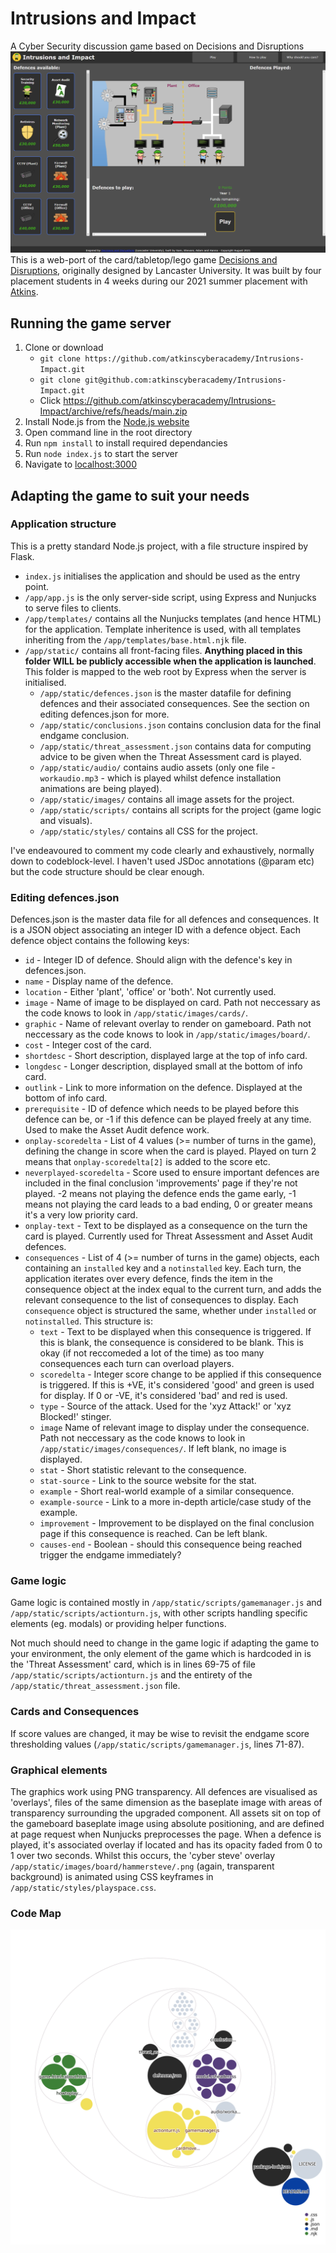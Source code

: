 # Intrusions and Impact
A Cyber Security discussion game based on Decisions and Disruptions
![Screenshot](Screenshot.png)
This is a web-port of the card/tabletop/lego game [Decisions and Disruptions](https://www.decisions-disruptions.org/), originally designed by Lancaster University. It was built by four placement students in 4 weeks during our 2021 summer placement with [Atkins](http://www.atkinsglobal.com/cyber).

## Running the game server
1. Clone or download
   * `git clone https://github.com/atkinscyberacademy/Intrusions-Impact.git`
   * `git clone git@github.com:atkinscyberacademy/Intrusions-Impact.git`
   * Click https://github.com/atkinscyberacademy/Intrusions-Impact/archive/refs/heads/main.zip
1. Install Node.js from the [Node.js website](https://nodejs.org/en/)
1. Open command line in the root directory
1. Run `npm install` to install required dependancies
1. Run `node index.js` to start the server
1. Navigate to [localhost:3000](localhost:3000)

## Adapting the game to suit your needs
### Application structure
This is a pretty standard Node.js project, with a file structure inspired by Flask.
- `index.js` initialises the application and should be used as the entry point.
- `/app/app.js` is the only server-side script, using Express and Nunjucks to serve files to clients.
- `/app/templates/` contains all the Nunjucks templates (and hence HTML) for the application. Template inheritence is used, with all templates inheriting from the `/app/templates/base.html.njk` file.
- `/app/static/` contains all front-facing files. **Anything placed in this folder WILL be publicly accessible when the application is launched**. This folder is mapped to the web root by Express when the server is initialised.
  - `/app/static/defences.json` is the master datafile for defining defences and their associated consequences. See the section on editing defences.json for more.
  - `/app/static/conclusions.json` contains conclusion data for the final endgame conclusion.
  - `/app/static/threat_assessment.json` contains data for computing advice to be given when the Threat Assessment card is played.
  - `/app/static/audio/` contains audio assets (only one file - `workaudio.mp3` - which is played whilst defence installation animations are being played).
  - `/app/static/images/` contains all image assets for the project.
  - `/app/static/scripts/` contains all scripts for the project (game logic and visuals).
  - `/app/static/styles/` contains all CSS for the project.

I've endeavoured to comment my code clearly and exhaustively, normally down to codeblock-level. I haven't used JSDoc annotations (@param etc) but the code structure should be clear enough.

### Editing defences.json
Defences.json is the master data file for all defences and consequences. It is a JSON object associating an integer ID with a defence object. Each defence object contains the following keys:

- `id` - Integer ID of defence. Should align with the defence's key in defences.json.
- `name` - Display name of the defence.
- `location` - Either 'plant', 'office' or 'both'. Not currently used.
- `image` - Name of image to be displayed on card. Path not neccessary as the code knows to look in `/app/static/images/cards/`.
- `graphic` - Name of relevant overlay to render on gameboard. Path not neccessary as the code knows to look in `/app/static/images/board/`.
- `cost` - Integer cost of the card.
- `shortdesc` - Short description, displayed large at the top of info card.
- `longdesc` - Longer description, displayed small at the bottom of info card.
- `outlink` - Link to more information on the defence. Displayed at the bottom of info card.
- `prerequisite` - ID of defence which needs to be played before this defence can be, or -1 if this defence can be played freely at any time. Used to make the Asset Audit defence work.
- `onplay-scoredelta` - List of 4 values (>= number of turns in the game), defining the change in score when the card is played. Played on turn 2 means that `onplay-scoredelta[2]` is added to the score etc.
- `neverplayed-scoredelta` - Score used to ensure important defences are included in the final conclusion 'improvements' page if they're not played. -2 means not playing the defence ends the game early, -1 means not playing the card leads to a bad ending, 0 or greater means it's a very low priority card.
- `onplay-text` - Text to be displayed as a consequence on the turn the card is played. Currently used for Threat Assessment and Asset Audit defences.
- `consequences` - List of 4 (>= number of turns in the game) objects, each containing an `installed` key and a `notinstalled` key. Each turn, the application iterates over every defence, finds the item in the consequence object at the index equal to the current turn, and adds the relevant consequence to the list of consequences to display. Each `consequence` object is structured the same, whether under `installed` or `notinstalled`. This structure is:
  - `text` - Text to be displayed when this consequence is triggered. If this is blank, the consequence is considered to be blank. This is okay (if not reccomeded a lot of the time) as too many consequences each turn can overload players.
  - `scoredelta` - Integer score change to be applied if this consequence is triggered. If this is +VE, it's considered 'good' and green is used for display. If 0 or -VE, it's considered 'bad' and red is used. 
  - `type` - Source of the attack. Used for the 'xyz Attack!' or 'xyz Blocked!' stinger.
  - `image` Name of relevant image to display under the consequence. Path not neccessary as the code knows to look in `/app/static/images/consequences/`. If left blank, no image is displayed.
  - `stat` - Short statistic relevant to the consequence.
  - `stat-source` - Link to the source website for the stat.
  - `example` - Short real-world example of a similar consequence.
  - `example-source` - Link to a more in-depth article/case study of the example.
  - `improvement` - Improvement to be displayed on the final conclusion page if this consequence is reached. Can be left blank.
  - `causes-end` - Boolean - should this consequence being reached trigger the endgame immediately?


### Game logic
Game logic is contained mostly in `/app/static/scripts/gamemanager.js` and `/app/static/scripts/actionturn.js`, with other scripts handling specific elements (eg. modals) or providing helper functions.

Not much should need to change in the game logic if adapting the game to your environment, the only element of the game which is hardcoded in is the 'Threat Assessment' card, which is in lines 69-75 of file `/app/static/scripts/actionturn.js` and the entirety of the `/app/static/threat_assessment.json` file.

### Cards and Consequences
If score values are changed, it may be wise to revisit the endgame score thresholding values (`/app/static/scripts/gamemanager.js`, lines 71-87).

### Graphical elements
The graphics work using PNG transparency. All defences are visualised as 'overlays', files of the same dimension as the baseplate image with areas of transparency surrounding the upgraded component. All assets sit on top of the gameboard baseplate image using absolute positioning, and are defined at page request when Nunjucks preprocesses the page. When a defence is played, it's associated overlay if located and has its opacity faded from 0 to 1 over two seconds. Whilst this occurs, the 'cyber steve' overlay `/app/static/images/board/hammersteve/.png` (again, transparent background) is animated using CSS keyframes in `/app/static/styles/playspace.css`.

### Code Map
![Visualization](./diagram.svg)
